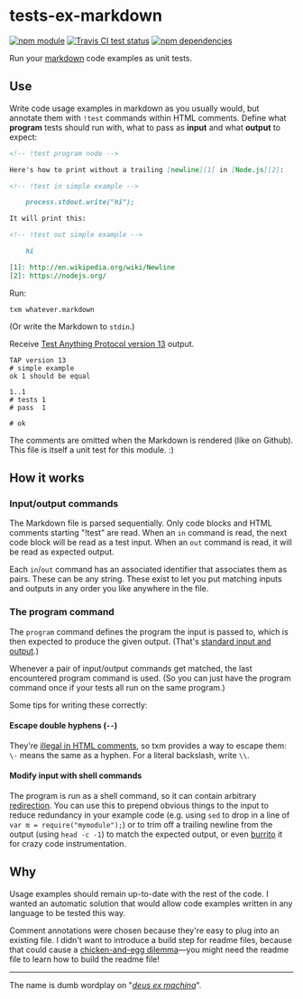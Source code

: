 # tests-ex-markdown

[![npm module](https://img.shields.io/npm/v/tests-ex-markdown.svg?style=flat-square)][1]
[![Travis CI test status](https://img.shields.io/travis/anko/tests-ex-markdown.svg?style=flat-square)][2]
[![npm dependencies](https://img.shields.io/david/anko/tests-ex-markdown.svg?style=flat-square)][3]

Run your [markdown][4] code examples as unit tests.

## Use

Write code usage examples in markdown as you usually would, but annotate them
with `!test` commands within HTML comments.  Define what **program** tests
should run with, what to pass as **input** and what **output** to expect:

<!-- !test program
# Write to temporary file, ignore TAP's last newlines
F=$(mktemp); cat > "$F";
./index.ls $F | head -c -2;
rm -f "$F"
-->

<!-- !test in simple -->

```md
<!-- !test program node -->

Here's how to print without a trailing [newline][1] in [Node.js][2]:

<!-- !test in simple example -->

    process.stdout.write("hi");

It will print this:

<!-- !test out simple example -->

    hi

[1]: http://en.wikipedia.org/wiki/Newline
[2]: https://nodejs.org/
```

Run:

    txm whatever.markdown

(Or write the Markdown to `stdin`.)

Receive [Test Anything Protocol version 13][5] output.

<!-- !test out simple -->

    TAP version 13
    # simple example
    ok 1 should be equal

    1..1
    # tests 1
    # pass  1

    # ok

The comments are omitted when the Markdown is rendered (like on Github).  This
file is itself a unit test for this module. :)

## How it works

### Input/output commands

The Markdown file is parsed sequentially.  Only code blocks and HTML comments
starting "!test" are read. When an `in` command is read, the next code block
will be read as a test input.  When an `out` command is read, it will be read
as expected output.

Each `in`/`out` command has an associated identifier that associates them as
pairs.  These can be any string.  These exist to let you put matching inputs
and outputs in any order you like anywhere in the file.

### The program command

The `program` command defines the program the input is passed to, which is then
expected to produce the given output.  (That's [standard input and output][6].)

Whenever a pair of input/output commands get matched, the last encountered
program command is used.  (So you can just have the program command once if
your tests all run on the same program.)

Some tips for writing these correctly:

#### Escape double hyphens (`--`)

They're [illegal in HTML comments][7], so txm provides a way to escape them:
`\-` means the same as a hyphen.  For a literal backslash, write `\\`.

#### Modify input with shell commands

The program is run as a shell command, so it can contain arbitrary
[redirection][8].  You can use this to prepend obvious things to the input to
reduce redundancy in your example code (e.g. using `sed` to drop in a line of
`var m = require("mymodule");`) or to trim off a trailing newline from the
output (using `head -c -1`) to match the expected output, or even [burrito][9]
it for crazy code instrumentation.

## Why

Usage examples should remain up-to-date with the rest of the code.  I wanted an
automatic solution that would allow code examples written in any language to be
tested this way.

Comment annotations were chosen because they're easy to plug into an existing
file.  I didn't want to introduce a build step for readme files, because that
could cause a [chicken-and-egg dilemma][10]—you might need the readme file to
learn how to build the readme file!

* * *

The name is dumb wordplay on "[*deus ex machina*][11]".

[1]: https://www.npmjs.com/package/tests-ex-markdown
[2]: https://travis-ci.org/anko/tests-ex-markdown
[3]: https://david-dm.org/anko/tests-ex-markdown
[4]: http://daringfireball.net/projects/markdown/syntax
[5]: https://testanything.org/tap-version-13-specification.html
[6]: http://en.wikipedia.org/wiki/Standard_streams
[7]: http://www.w3.org/TR/REC-xml/#sec-comments
[8]: http://en.wikipedia.org/wiki/Redirection_(computing)
[9]: https://github.com/substack/node-burrito
[10]: http://en.wikipedia.org/wiki/Chicken_or_the_egg
[11]: http://en.wikipedia.org/wiki/Deus_ex_machina
